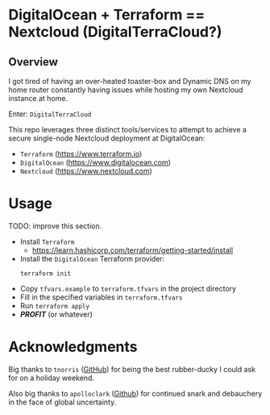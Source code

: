# DigitalOcean + Terraform == Nextcloud (DigitalTerraCloud?)

## Overview
I got tired of having an over-heated toaster-box and Dynamic DNS on my home
router constantly having issues while hosting my own Nextcloud instance at home.

Enter: `DigitalTerraCloud`

This repo leverages three distinct tools/services to attempt to achieve a secure
single-node Nextcloud deployment at DigitalOcean:
* `Terraform` (https://www.terraform.io)
* `DigitalOcean` (https://www.digitalocean.com)
* `Nextcloud` (https://www.nextcloud.com)

# Usage
TODO: improve this section.
* Install `Terraform`
    * https://learn.hashicorp.com/terraform/getting-started/install
* Install the `DigitalOcean` Terraform provider:
    ```
    terraform init
    ```
* Copy `tfvars.example` to `terraform.tfvars` in the project directory
* Fill in the specified variables in `terraform.tfvars`
* Run `terraform apply`
* _**PROFIT**_ (or whatever)

# Acknowledgments
Big thanks to `tnorris` ([GitHub](https://github.com/tnorris)) for being the best
rubber-ducky I could ask for on a holiday weekend.

Also big thanks to `apolloclark` ([Github](https://github.com/apolloclark)) for
continued snark and debauchery in the face of global uncertainty.